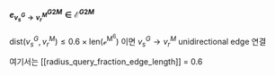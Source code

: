 #### $e^{G2M}_{v_s^G \rightarrow v_r^M} \in \mathcal{E}^{G2M}$

   $\text{dist}(v_s^G, v_r^M) \leq 0.6 \times \text{len}(\mathcal{e^{\text{M}^6}})$ 이면 $v_s^G \rightarrow v_r^M$ unidirectional edge 연결

여기서는 [[radius_query_fraction_edge_length]] = 0.6